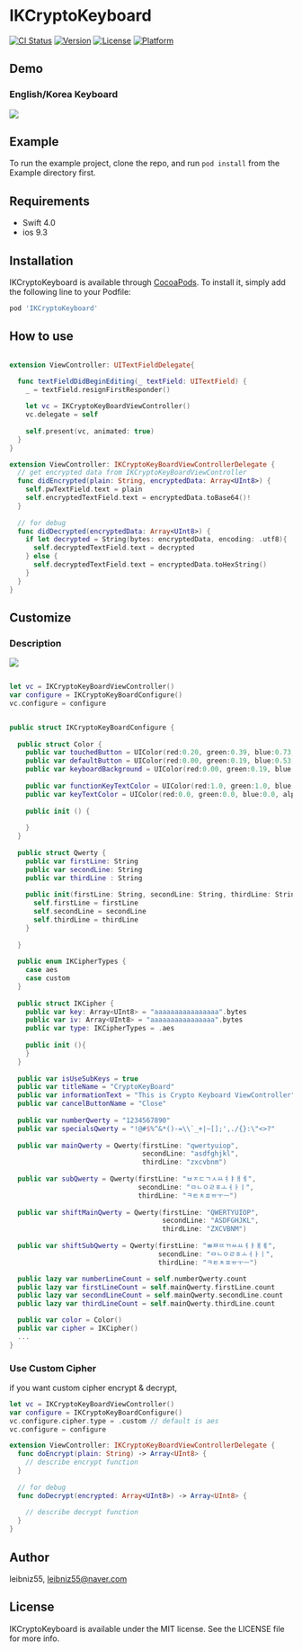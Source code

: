 # IKCryptoKeyboard

[![CI Status](https://img.shields.io/travis/leibniz55/IKCryptoKeyboard.svg?style=flat)](https://travis-ci.org/leibniz55/IKCryptoKeyboard)
[![Version](https://img.shields.io/cocoapods/v/IKCryptoKeyboard.svg?style=flat)](https://cocoapods.org/pods/IKCryptoKeyboard)
[![License](https://img.shields.io/cocoapods/l/IKCryptoKeyboard.svg?style=flat)](https://cocoapods.org/pods/IKCryptoKeyboard)
[![Platform](https://img.shields.io/cocoapods/p/IKCryptoKeyboard.svg?style=flat)](https://cocoapods.org/pods/IKCryptoKeyboard)

## Demo
### English/Korea Keyboard
<img src="/Screenshots/IKCryptoKeyboard.gif" />

## Example

To run the example project, clone the repo, and run `pod install` from the Example directory first.

## Requirements

- Swift 4.0
- ios 9.3

## Installation

IKCryptoKeyboard is available through [CocoaPods](https://cocoapods.org). To install
it, simply add the following line to your Podfile:

```ruby
pod 'IKCryptoKeyboard'
```

## How to use

``` swift

extension ViewController: UITextFieldDelegate{

  func textFieldDidBeginEditing(_ textField: UITextField) {
    _ = textField.resignFirstResponder()
    
    let vc = IKCryptoKeyBoardViewController()
    vc.delegate = self
    
    self.present(vc, animated: true)
  }
}

extension ViewController: IKCryptoKeyBoardViewControllerDelegate {
  // get encrypted data from IKCryptoKeyBoardViewController
  func didEncrypted(plain: String, encryptedData: Array<UInt8>) {
    self.pwTextField.text = plain
    self.encryptedTextField.text = encryptedData.toBase64()!
  }
  
  // for debug
  func didDecrypted(encryptedData: Array<UInt8>) {
    if let decrypted = String(bytes: encryptedData, encoding: .utf8){
      self.decryptedTextField.text = decrypted
    } else {
      self.decryptedTextField.text = encryptedData.toHexString()
    }
  }
}


```

## Customize

### Description
<img src="/Screenshots/IKCryptoKeyboard_Description.png" />


``` swift

let vc = IKCryptoKeyBoardViewController()
var configure = IKCryptoKeyBoardConfigure()
vc.configure = configure


public struct IKCryptoKeyBoardConfigure {
  
  public struct Color {
    public var touchedButton = UIColor(red:0.20, green:0.39, blue:0.73, alpha:1.0)
    public var defaultButton = UIColor(red:0.00, green:0.19, blue:0.53, alpha:1.0)
    public var keyboardBackground = UIColor(red:0.00, green:0.19, blue:0.53, alpha:1.0)
    
    public var functionKeyTextColor = UIColor(red:1.0, green:1.0, blue:1.0, alpha:1.0)
    public var keyTextColor = UIColor(red:0.0, green:0.0, blue:0.0, alpha:1.0)
    
    public init () {
      
    }
  }
  
  public struct Qwerty {
    public var firstLine: String
    public var secondLine: String
    public var thirdLine : String
    
    public init(firstLine: String, secondLine: String, thirdLine: String){
      self.firstLine = firstLine
      self.secondLine = secondLine
      self.thirdLine = thirdLine
    }
    
  }
  
  public enum IKCipherTypes {
    case aes
    case custom
  }
  
  public struct IKCipher {
    public var key: Array<UInt8> = "aaaaaaaaaaaaaaaa".bytes
    public var iv: Array<UInt8> = "aaaaaaaaaaaaaaaa".bytes
    public var type: IKCipherTypes = .aes
    
    public init (){
    }
  }
  
  public var isUseSubKeys = true
  public var titleName = "CryptoKeyBoard"
  public var informationText = "This is Crypto Keyboard ViewController"
  public var cancelButtonName = "Close"
  
  public var numberQwerty = "1234567890"
  public var specialsQwerty = "!@#$%^&*()-=\\`_+|~[];',./{}:\"<>?"
  
  public var mainQwerty = Qwerty(firstLine: "qwertyuiop",
                                 secondLine: "asdfghjkl",
                                 thirdLine: "zxcvbnm")
  
  public var subQwerty = Qwerty(firstLine: "ㅂㅈㄷㄱㅅㅛㅕㅑㅐㅔ",
                                secondLine: "ㅁㄴㅇㄹㅎㅗㅓㅏㅣ",
                                thirdLine: "ㅋㅌㅊㅍㅠㅜㅡ")
  
  public var shiftMainQwerty = Qwerty(firstLine: "QWERTYUIOP",
                                      secondLine: "ASDFGHJKL",
                                      thirdLine: "ZXCVBNM")
  
  public var shiftSubQwerty = Qwerty(firstLine: "ㅃㅉㄸㄲㅆㅛㅕㅑㅒㅖ",
                                     secondLine: "ㅁㄴㅇㄹㅎㅗㅓㅏㅣ",
                                     thirdLine: "ㅋㅌㅊㅍㅠㅜㅡ")

  public lazy var numberLineCount = self.numberQwerty.count
  public lazy var firstLineCount = self.mainQwerty.firstLine.count
  public lazy var secondLineCount = self.mainQwerty.secondLine.count
  public lazy var thirdLineCount = self.mainQwerty.thirdLine.count

  public var color = Color()
  public var cipher = IKCipher()
  ...
}

```

### Use Custom Cipher
if you want custom cipher encrypt & decrypt,

``` swift
let vc = IKCryptoKeyBoardViewController()
var configure = IKCryptoKeyBoardConfigure()
vc.configure.cipher.type = .custom // default is aes
vc.configure = configure

extension ViewController: IKCryptoKeyBoardViewControllerDelegate {
  func doEncrypt(plain: String) -> Array<UInt8> {
    // describe encrypt function
  }
  
  // for debug
  func doDecrypt(encrypted: Array<UInt8>) -> Array<UInt8> {
  
    // describe decrypt function
  }
}

```

## Author

leibniz55, leibniz55@naver.com

## License

IKCryptoKeyboard is available under the MIT license. See the LICENSE file for more info.
